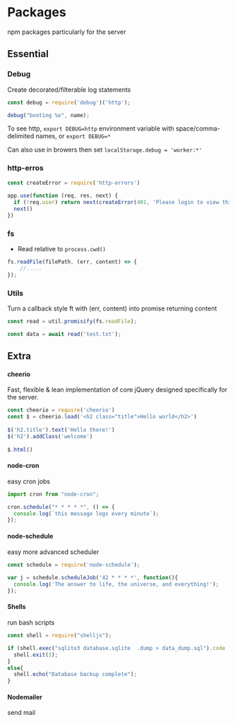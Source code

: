 # Packages

npm packages particularly for the server

## Essential

### Debug

Create decorated/filterable log statements

```js
const debug = require('debug')('http');

debug("booting %o", name);
```

To see http, `export DEBUG=http` environment variable with space/comma-delimited names, or `export DEBUG=*`

Can also use in browers then set `localStorage.debug = 'worker:*'`

### http-erros

```js
const createError = require('http-errors')
 
app.use(function (req, res, next) {
  if (!req.user) return next(createError(401, 'Please login to view this page.'))
  next()
})
```

### fs

- Read relative to `process.cwd()`

```javascript
fs.readFile(filePath, (err, content) => {
	//.....
});
```

### Utils

Turn a callback style ft with (err, content) into promise returning content

```js
const read = util.promisify(fs.readFile);

const data = await read('test.txt');
```

## Extra

#### cheerio 

Fast, flexible & lean implementation of core jQuery designed specifically for the server.

```js
const cheerio = require('cheerio')
const $ = cheerio.load('<h2 class="title">Hello world</h2>')
 
$('h2.title').text('Hello there!')
$('h2').addClass('welcome')
 
$.html()
```

#### node-cron

easy cron jobs 

```js
import cron from "node-cron";

cron.schedule("* * * * *", () => {
  console.log(`this message logs every minute`);
});
```

#### node-schedule 

easy more advanced scheduler

```js
const schedule = require('node-schedule');
 
var j = schedule.scheduleJob('42 * * * *', function(){
  console.log('The answer to life, the universe, and everything!');
});
```

#### Shells 

run bash scripts

```javascript
const shell = require("shelljs");

if (shell.exec("sqlite3 database.sqlite  .dump > data_dump.sql").code !== 0) {
  shell.exit(1);
}
else{
  shell.echo("Database backup complete");
}
```

#### Nodemailer

send mail